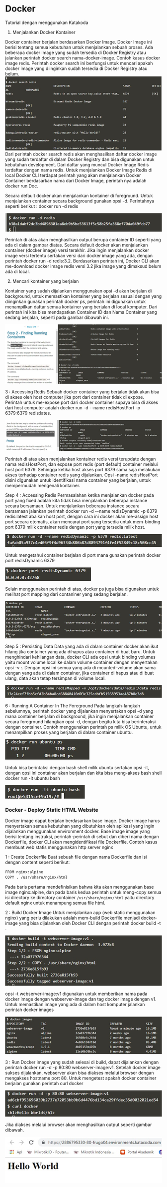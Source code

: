 # Docker #

Tutorial dengan menggunakan Katakoda
1. Menjalankan Docker Kontainer
   
Docker container berjalan berdasarkan Docker Image. Docker Image ini berisi tentang semua kebutuhan untuk menjalankan sebuah proses. Ada beberapa docker image yang sudah tersedia di Docker Registry atau jalankan perintah docker search nama-docker-image. Contoh kasus docker image redis. Perintah docker search <name> ini berfungsi untuk mencari apakah docker image yang diinginkan sudah tersedia di Docker Registry atau belum.
![search](images/2.jpg)
Dari perintah docker search redis akan menghasilkan daftar docker image yang sudah terdaftar di dalam Docker Registry dan bisa digunakan untuk kebutuhan development. Dari daftar yang muncul Docker Image Redis terdaftar dengan nama redis. Untuk menjalankan Docker Image Redis di local Docker CLI terdapat perintah yang akan menjalankan Docker Container berdasarkan nama dari Docker Image, perintah nya adalah docker run <options> <image-name> Doc.

Secara default docker akan menjalankan kontainer di foreground. Untuk menjalankan container secara background gunakan opsi -d. Perintahnya seperti berikut : docker run -d redis

![redis](images/1.jpg)

Perintah di atas akan menghasilkan output berupa container ID seperti yang ada di dalam gambar diatas. Secara default docker akan menjalankan container (docker image) versi terakhir. Jika ingin menjalankan docker image versi tertentu sertakan versi dari docker image yang ada, dengan perintah docker run -d redis:3.2. Berdasarkan perintah ini, Docker CLI akan me-download docker image redis versi 3.2 jika image yang dimaksud belum ada di local.

2. Mencari kontainer yang berjalan
   
Kontainer yang sudah dijalankan menggunakan opsi -d akan berjalan di background, untuk memastikan kontainer yang berjalan sesuai dengan yang diinginkan gunakan perintah docker ps, perintah ini digunakan untuk menampilkan daftar semua kontainer yang berjalan di local komputer. Dari perintah ini kita bisa mendapatkan Container ID dan Nama Container yang sedang berjalan, seperti pada gambar dibawah ini.

![images](images/3.jpg)


3 : Accessing Redis
Sebuah docker container yang berjalan tidak akan bisa di akses oleh host computer jika port dari container tidak di expose. Perintah untuk me-expose port dari docker container supaya bisa di akses dari host computer adalah docker run -d --name redisHostPort -p 6379:6379 redis:lates.

![images](images/4.jpg)

Perintah di atas akan menjalankan kontainer redis versi terupdate dengan nama redisHostPort, dan expose port redis (port default) container melalui host port 6379. Sehingga ketika host akses port 6379 sama saja melakukan akses terhadap container redis yang dijalankan. Opsi -name redisHostPort disini digunakan untuk identifikasi nama container yang berjalan, untuk mempermudah mengenali kontainer.

Step 4 : Accessing Redis
Permasalahan ketika menjalankan docker pada port yang fixed adalah kita tidak bisa menjalankan beberapa instance secara bersamaan. Untuk menjalankan beberapa instance secara bersamaan jalankan perintah docker run -d --name redisDynamic -p 6379 redis:latest abaikan host port, dengan cara ini docker akan me-assign host port secara otomatis, akan mencarai port yang tersedia untuk mem-binding port 6379 milik container redis dengan port yang tersedia milik host.

![images](images/5b.jpg)

Untuk mengetahui container berjalan di port mana gunakan perintah docker port redisDynamic 6379

![images](images/6b.jpg)

Selain menggunakan perintah di atas, docker ps juga bisa digunakan untuk melihat port mapping dari contaniner yang sedang berjalan.

![images](images/7b.jpg)

Step 5 : Persisting Data
Data yang ada di dalam container docker akan ikut hilang jika container yang ada dihapus atau container di buat baru. Untuk menghindari kehilangan data, docker CLI ada opsi untuk binding volumes yaitu mount volume local ke dalam volume container dengan menyertakan opsi -v <host-dir>:<container-dir>. Dengan opsi ini semua yang ada di mounted-volume akan sama dengan yang ada di dalam container, jika container di hapus atau di buat ulang, data akan tetap tersimpan di volume local.

![images](images/8b.jpg)

6 : Running A Container In The Foreground
Pada langkah-langkah sebelumnya, perintah docker yang dijalankan menyertakan opsi -d yang mana container berjalan di background, jika ingin menjalankan container secara foreground hilangkan opsi -d, dengan begitu kita bisa berinteraksi dengan container. Contoh menggunakan perintah ps milik OS Ubuntu, untuk menampilkan proses yang berjalan di dalam container ubuntu.

![images](images/9b.jpg)

Untuk bisa berintaksi dengan bash shell milik ubuntu sertakan opsi -it, dengan opsi ini container akan berjalan dan kita bisa meng-akses bash shell docker run -it ubuntu bash

![images](images/10b.jpg)


### Docker - Deploy Static HTML Website 

Docker image dapat berjalan berdasarkan base image. Docker image harus menyertakan semua kebutuhan yang dibutuhkan oleh aplikasi yang ingin dijalankan menggunakan environment docker. Base image image yang berisi tentang instruksi, perintah-perintah di sebut dan diberi nama dengan Dockerfile, docker CLI akan mengidentifikasi file Dockerfile. Contoh kasus membuat web statis menggunakan http server nginx

1 : Create Dockerfile
Buat sebuah file dengan nama Dockerfile dan isi dengan content seperti berikut:

```markdown
FROM nginx:alpine
COPY . /usr/share/nginx/html
```
Pada baris pertama mendefinisikan bahwa kita akan menggunakan base image nginx:alpine, dan pada baris kedua perintah untuk meng-copy semua isi directory ke directory container `/usr/share/nginx/html` yaitu directory default nginx untuk menampung semua file html.

2 : Build Docker Image
Untuk menjalankan app (web static menggunakan nginx) yang perlu dilakukan adalah mem-build Dockerfile menjadi docker-image yang bisa dijalankan oleh Docker CLI dengan perintah docker build -t <repository-name> .

![images](images/13b.jpg)

opsi -t webserver-image:v1 digunakan untuk memberikan nama pada docker image dengan webserver-image dan tag docker image dengan v1. Untuk memastikan image yang ada di dalam host komputer jalankan perintah docker images

![images](images/14b.jpg)

3 : Run
Docker image yang sudah selesai di build, dapat dijalankan dengan perintah docker run -d -p 80:80 webserver-image:v1.
Setelah docker image sukses dijalankan, webserver akan bisa diakses melalui browser dengan mengakses hostname port 80. Untuk mengetest apakah docker container berjalan gunakan perintah curl docker

![images](images/15b.jpg)

Jika diakses melalui browser akan menghasilkan output seperti gambar dibawah.

![images](images/16.jpg)
